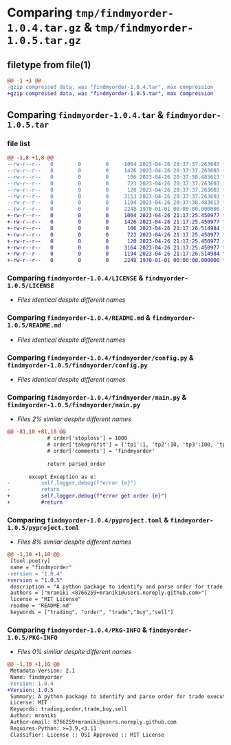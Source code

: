 # Comparing `tmp/findmyorder-1.0.4.tar.gz` & `tmp/findmyorder-1.0.5.tar.gz`

## filetype from file(1)

```diff
@@ -1 +1 @@
-gzip compressed data, was "findmyorder-1.0.4.tar", max compression
+gzip compressed data, was "findmyorder-1.0.5.tar", max compression
```

## Comparing `findmyorder-1.0.4.tar` & `findmyorder-1.0.5.tar`

### file list

```diff
@@ -1,8 +1,8 @@
--rw-r--r--   0        0        0     1064 2023-04-26 20:37:37.263603 findmyorder-1.0.4/LICENSE
--rw-r--r--   0        0        0     1426 2023-04-26 20:37:37.263603 findmyorder-1.0.4/README.md
--rw-r--r--   0        0        0      106 2023-04-26 20:37:38.483613 findmyorder-1.0.4/findmyorder/__init__.py
--rw-r--r--   0        0        0      723 2023-04-26 20:37:37.263603 findmyorder-1.0.4/findmyorder/config.py
--rw-r--r--   0        0        0      120 2023-04-26 20:37:37.263603 findmyorder-1.0.4/findmyorder/default_settings.toml
--rw-r--r--   0        0        0     3153 2023-04-26 20:37:37.263603 findmyorder-1.0.4/findmyorder/main.py
--rw-r--r--   0        0        0     1194 2023-04-26 20:37:38.483613 findmyorder-1.0.4/pyproject.toml
--rw-r--r--   0        0        0     2248 1970-01-01 00:00:00.000000 findmyorder-1.0.4/PKG-INFO
+-rw-r--r--   0        0        0     1064 2023-04-26 21:17:25.450977 findmyorder-1.0.5/LICENSE
+-rw-r--r--   0        0        0     1426 2023-04-26 21:17:25.450977 findmyorder-1.0.5/README.md
+-rw-r--r--   0        0        0      106 2023-04-26 21:17:26.514984 findmyorder-1.0.5/findmyorder/__init__.py
+-rw-r--r--   0        0        0      723 2023-04-26 21:17:25.450977 findmyorder-1.0.5/findmyorder/config.py
+-rw-r--r--   0        0        0      120 2023-04-26 21:17:25.450977 findmyorder-1.0.5/findmyorder/default_settings.toml
+-rw-r--r--   0        0        0     3164 2023-04-26 21:17:25.450977 findmyorder-1.0.5/findmyorder/main.py
+-rw-r--r--   0        0        0     1194 2023-04-26 21:17:26.514984 findmyorder-1.0.5/pyproject.toml
+-rw-r--r--   0        0        0     2248 1970-01-01 00:00:00.000000 findmyorder-1.0.5/PKG-INFO
```

### Comparing `findmyorder-1.0.4/LICENSE` & `findmyorder-1.0.5/LICENSE`

 * *Files identical despite different names*

### Comparing `findmyorder-1.0.4/README.md` & `findmyorder-1.0.5/README.md`

 * *Files identical despite different names*

### Comparing `findmyorder-1.0.4/findmyorder/config.py` & `findmyorder-1.0.5/findmyorder/config.py`

 * *Files identical despite different names*

### Comparing `findmyorder-1.0.4/findmyorder/main.py` & `findmyorder-1.0.5/findmyorder/main.py`

 * *Files 2% similar despite different names*

```diff
@@ -81,10 +81,10 @@
             # order['stoploss'] = 1000
             # order['takeprofit'] = {'tp1':1, 'tp2':10, 'tp3':100, 'tp4':1000, 'tp5':1000}
             # order['comments'] = 'findmyorder'
             
             return parsed_order
 
       except Exception as e:
-          self.logger.debug(f"error {e}")
-          return
+          self.logger.debug(f"error get order {e}")
+          #return
```

### Comparing `findmyorder-1.0.4/pyproject.toml` & `findmyorder-1.0.5/pyproject.toml`

 * *Files 8% similar despite different names*

```diff
@@ -1,10 +1,10 @@
 [tool.poetry]
 name = "findmyorder"
-version = "1.0.4"
+version = "1.0.5"
 description = "A python package to identify and parse order for trade execution."
 authors = ["mraniki <8766259+mraniki@users.noreply.github.com>"]
 license = "MIT License"
 readme = "README.md"
 keywords = ["trading", "order", "trade","buy","sell"]
```

### Comparing `findmyorder-1.0.4/PKG-INFO` & `findmyorder-1.0.5/PKG-INFO`

 * *Files 0% similar despite different names*

```diff
@@ -1,10 +1,10 @@
 Metadata-Version: 2.1
 Name: findmyorder
-Version: 1.0.4
+Version: 1.0.5
 Summary: A python package to identify and parse order for trade execution.
 License: MIT
 Keywords: trading,order,trade,buy,sell
 Author: mraniki
 Author-email: 8766259+mraniki@users.noreply.github.com
 Requires-Python: >=3.9,<3.11
 Classifier: License :: OSI Approved :: MIT License
```

